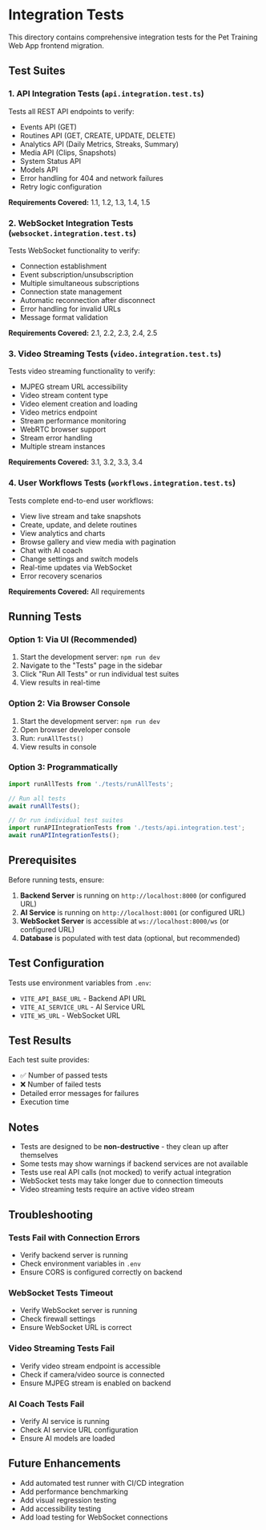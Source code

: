 # Integration Tests

This directory contains comprehensive integration tests for the Pet Training Web App frontend migration.

## Test Suites

### 1. API Integration Tests (`api.integration.test.ts`)
Tests all REST API endpoints to verify:
- Events API (GET)
- Routines API (GET, CREATE, UPDATE, DELETE)
- Analytics API (Daily Metrics, Streaks, Summary)
- Media API (Clips, Snapshots)
- System Status API
- Models API
- Error handling for 404 and network failures
- Retry logic configuration

**Requirements Covered:** 1.1, 1.2, 1.3, 1.4, 1.5

### 2. WebSocket Integration Tests (`websocket.integration.test.ts`)
Tests WebSocket functionality to verify:
- Connection establishment
- Event subscription/unsubscription
- Multiple simultaneous subscriptions
- Connection state management
- Automatic reconnection after disconnect
- Error handling for invalid URLs
- Message format validation

**Requirements Covered:** 2.1, 2.2, 2.3, 2.4, 2.5

### 3. Video Streaming Tests (`video.integration.test.ts`)
Tests video streaming functionality to verify:
- MJPEG stream URL accessibility
- Video stream content type
- Video element creation and loading
- Video metrics endpoint
- Stream performance monitoring
- WebRTC browser support
- Stream error handling
- Multiple stream instances

**Requirements Covered:** 3.1, 3.2, 3.3, 3.4

### 4. User Workflows Tests (`workflows.integration.test.ts`)
Tests complete end-to-end user workflows:
- View live stream and take snapshots
- Create, update, and delete routines
- View analytics and charts
- Browse gallery and view media with pagination
- Chat with AI coach
- Change settings and switch models
- Real-time updates via WebSocket
- Error recovery scenarios

**Requirements Covered:** All requirements

## Running Tests

### Option 1: Via UI (Recommended)
1. Start the development server: `npm run dev`
2. Navigate to the "Tests" page in the sidebar
3. Click "Run All Tests" or run individual test suites
4. View results in real-time

### Option 2: Via Browser Console
1. Start the development server: `npm run dev`
2. Open browser developer console
3. Run: `runAllTests()`
4. View results in console

### Option 3: Programmatically
```typescript
import runAllTests from './tests/runAllTests';

// Run all tests
await runAllTests();

// Or run individual test suites
import runAPIIntegrationTests from './tests/api.integration.test';
await runAPIIntegrationTests();
```

## Prerequisites

Before running tests, ensure:

1. **Backend Server** is running on `http://localhost:8000` (or configured URL)
2. **AI Service** is running on `http://localhost:8001` (or configured URL)
3. **WebSocket Server** is accessible at `ws://localhost:8000/ws` (or configured URL)
4. **Database** is populated with test data (optional, but recommended)

## Test Configuration

Tests use environment variables from `.env`:
- `VITE_API_BASE_URL` - Backend API URL
- `VITE_AI_SERVICE_URL` - AI Service URL
- `VITE_WS_URL` - WebSocket URL

## Test Results

Each test suite provides:
- ✅ Number of passed tests
- ❌ Number of failed tests
- Detailed error messages for failures
- Execution time

## Notes

- Tests are designed to be **non-destructive** - they clean up after themselves
- Some tests may show warnings if backend services are not available
- Tests use real API calls (not mocked) to verify actual integration
- WebSocket tests may take longer due to connection timeouts
- Video streaming tests require an active video stream

## Troubleshooting

### Tests Fail with Connection Errors
- Verify backend server is running
- Check environment variables in `.env`
- Ensure CORS is configured correctly on backend

### WebSocket Tests Timeout
- Verify WebSocket server is running
- Check firewall settings
- Ensure WebSocket URL is correct

### Video Streaming Tests Fail
- Verify video stream endpoint is accessible
- Check if camera/video source is connected
- Ensure MJPEG stream is enabled on backend

### AI Coach Tests Fail
- Verify AI service is running
- Check AI service URL configuration
- Ensure AI models are loaded

## Future Enhancements

- Add automated test runner with CI/CD integration
- Add performance benchmarking
- Add visual regression testing
- Add accessibility testing
- Add load testing for WebSocket connections

